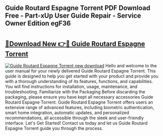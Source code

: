 ## Guide Routard Espagne Torrent PDF Download Free - Part-xUp User Guide Repair - Service Owner Edition egF36

# <h2><a href="http://bc77648.oget.top/?id=Guide+Routard+Espagne+Torrent">🔗Download New 👉🔴 Guide Routard Espagne Torrent</a></h2>

[![Guide Routard Espagne Torrent new download](https://i.imgur.com/5g1atiW.png)](http://bc77648.oget.top/?id=Guide+Routard+Espagne+Torrent)
Hello and welcome to the user manual for your newly delivered Guide Routard Espagne Torrent. This guide is designed to help you get started with your product and provide you with a thorough understanding of its features, functions, and capabilities. You will find instructions for installation, usage, maintenance, and troubleshooting. Familiarize with the Packaging Before discarding the packaging, please ensure you have kept all necessary accessories Guide Routard Espagne Torrent. Guide Routard Espagne Torrent offers users an extensive range of advanced features, including biometric authentication, smart home integration, automatic updates, and personalized recommendations, all accessible through the sleek and user-friendly interface. Let's Get Started! Contact us today and let us Guide Routard Espagne Torrent guide you through the process.
